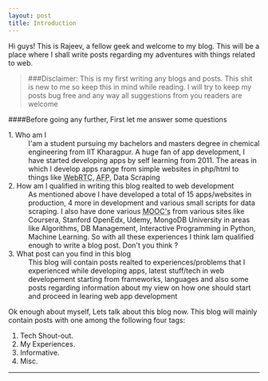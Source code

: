 ```yaml
---
layout: post
title: Introduction
---
```



<div class="message">
  Hi guys! This is Rajeev, a fellow geek and welcome to my blog. This will be a place where I shall write posts regarding my adventures with things related to web. 
</div>

> ###Disclaimer:
   This is my first writing any blogs and posts. This shit is new to me so keep this in mind while reading. I will try to keep my posts bug free and any way all suggestions from you readers are welcome

####Before going any further, First let me answer some questions

<dl>
  <dt>1. Who am I </dt>
  <dd>I'am a student pursuing my bachelors and masters degree in chemical engineering from IIT Kharagpur. A huge fan of app development, I have started developing apps by self learning from 2011. The areas in which I develop apps range from simple websites in php/html to things like <abbr title="Web Real Time Communication">WebRTC</abbr>, <abbr title="Audio FingerPrinting">AFP</abbr>, Data Scraping</dd>

  <dt>2. How am I qualified in writing this blog realted to web development</dt>
  <dd>As mentioned above I have developed a total of 15 apps/websites in production, 4 more in development and various small scripts for data scraping. I also have done various <abbr title="Massive Open Online Courses">MOOC's</abbr> from various sites like Coursera, Stanford OpenEdx, Udemy, MongoDB University in areas like Algorithms, DB Management, Interactive Programming in Python, Machine Learning. So with all these experiences I think Iam qualified enough to write a blog post. Don't you think ?</dd>

  <dt>3. What post can you find in this blog</dt>
  <dd>This blog will contain posts realted to experiences/problems that I experienced while developing apps, latest stuff/tech in web developement starting from frameworks, languages and also some posts regarding information about my view on how one should start and proceed in learing  web app development</dd>
</dl>

Ok enough about myself, Lets talk about this blog now. This blog will mainly contain posts with one among the following four tags:

1. Tech Shout-out.
2. My Experiences.
3. Informative.
4. Misc.

----- 
